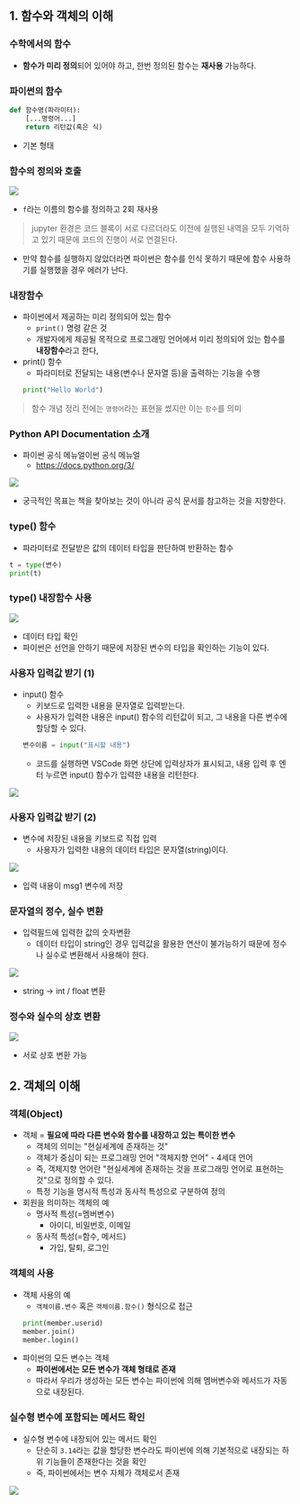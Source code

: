 ## 1. 함수와 객체의 이해
### 수학에서의 함수
- **함수가 미리 정의**되어 있어야 하고, 한번 정의된 함수는 **재사용** 가능하다.

### 파이썬의 함수
```py
def 함수명(파라미터):
	[...명령어...]
    return 리턴값(혹은 식)
```
- 기본 형태

### 함수의 정의와 호출
![](https://velog.velcdn.com/images/tlawlswn28/post/a3211a28-2f0e-405a-9ab1-593486fd9d1a/image.png)

- `f`라는 이름의 함수를 정의하고 2회 재사용
> jupyter 환경은 코드 블록이 서로 다르더라도 이전에 실행된 내역을 모두 기억하고 있기 때문에 코드의 진행이 서로 연결된다.
- 만약 함수를 실행하지 않았더라면 파이썬은 함수를 인식 못하기 때문에 함수 사용하기를 실행했을 경우 에러가 난다.

### 내장함수
- 파이썬에서 제공하는 미리 정의되어 있는 함수
  - `print()` 명령 같은 것
  - 개발자에게 제공될 목적으로 프로그래밍 언어에서 미리 정의되어 있는 함수를 **내장함수**라고 한다,
- print() 함수
  - 파라미터로 전달되는 내용(변수나 문자열 등)을 출력하는 기능을 수행
  ```py
  print("Hello World")
  ```
  
> 함수 개념 정리 전에는 `명령어`라는 표현을 썼지만 이는 `함수`를 의미

### Python API Documentation 소개
- 파이썬 공식 메뉴얼이썬 공식 메뉴얼
  - https://docs.python.org/3/

![](https://velog.velcdn.com/images/tlawlswn28/post/dbbbc8c5-5e9a-403f-8850-cdfc219638ea/image.png)

- 궁극적인 목표는 책을 찾아보는 것이 아니라 공식 문서를 참고하는 것을 지향한다.

### type() 함수
- 파라미터로 전달받은 값의 데이터 타입을 판단하여 반환하는 함수
```py
t = type(변수)
print(t)
```

### type() 내장함수 사용
![](https://velog.velcdn.com/images/tlawlswn28/post/f890b8a9-01ee-43b7-a5c0-a884c08abab9/image.png)

- 데이터 타입 확인
- 파이썬은 선언을 안하기 때문에 저장된 변수의 타입을 확인하는 기능이 있다.

### 사용자 입력값 받기 (1)
- input() 함수
  - 키보드로 입력한 내용을 문자열로 입력받는다.
  - 사용자가 입력한 내용은 input() 함수의 리턴값이 되고, 그 내용을 다른 변수에 할당할 수 있다.
  ```py
  변수이름 = input("표시할 내용")
  ```
  - 코드를 실행하면 VSCode 화면 상단에 입력상자가 표시되고, 내용 입력 후 엔터 누르면 input() 함수가 입력한 내용을 리턴한다.
  
![](https://velog.velcdn.com/images/tlawlswn28/post/5936593f-e013-49bb-82fa-1d6dbe13b601/image.png)

### 사용자 입력값 받기 (2)
- 변수에 저장된 내용을 키보드로 직접 입력
  - 사용자가 입력한 내용의 데이터 타입은 문자열(string)이다.
  
![](https://velog.velcdn.com/images/tlawlswn28/post/dd1c34a2-412f-490a-ab33-16a75768f09f/image.png)
  
- 입력 내용이 msg1 변수에 저장

### 문자열의 정수, 실수 변환
- 입력필드에 입력한 값의 숫자변환
  - 데이터 타입이 string인 경우 입력값을 활용한 연산이 불가능하기 때문에 정수나 실수로 변환해서 사용해야 한다.

![](https://velog.velcdn.com/images/tlawlswn28/post/b3dac7f1-4ee6-42a2-be13-8f949a73927c/image.png)

- string -> int / float 변환

### 정수와 실수의 상호 변환

![](https://velog.velcdn.com/images/tlawlswn28/post/3dca8fac-ffbb-4e2a-8bf8-f2c9846f6865/image.png)

- 서로 상호 변환 가능

## 2. 객체의 이해
### 객체(Object)
- 객체 = **필요에 따라 다른 변수와 함수를 내장하고 있는 특이한 변수**
  - 객체의 의미는 "현실세계에 존재하는 것"
  - 객체가 중심이 되는 프로그래밍 언어 "객체지향 언어" - 4세대 언어
  - 즉, 객체지향 언어란 "현실세계에 존재하는 것을 프로그래밍 언어로 표현하는 것"으로 정의할 수 있다.
  - 특정 기능을 명시적 특성과 동사적 특성으로 구분하여 정의
- 회원을 의미하는 객체의 예
  - 명사적 특성(=멤버변수)
    - 아이디, 비밀번호, 이메일
  - 동사적 특성(=함수, 메서드)
    - 가입, 탈퇴, 로그인

### 객체의 사용
- 객체 사용의 예
  - `객체이름.변수` 혹은 `객체이름.함수()` 형식으로 접근
  ```py
  print(member.userid)
  member.join()
  member.login()
  ```
- 파이썬의 모든 변수는 객체
  - **파이썬에서는 모든 변수가 객체 형태로 존재**
  - 따라서 우리가 생성하는 모든 변수는 파이썬에 의해 멤버변수와 메서드가 자동으로 내장된다.
  
### 실수형 변수에 포함되는 메서드 확인
- 실수형 변수에 내장되어 있는 메서드 확인
  - 단순히 `3.14`라는 값을 할당한 변수라도 파이썬에 의해 기본적으로 내장되는 하위 기능들이 존재한다는 것을 확인
  - 즉, 파이썬에서는 변수 자체가 객체로서 존재

![](https://velog.velcdn.com/images/tlawlswn28/post/d3819087-68a8-4cb3-8789-3c2c2442bbfc/image.png)
